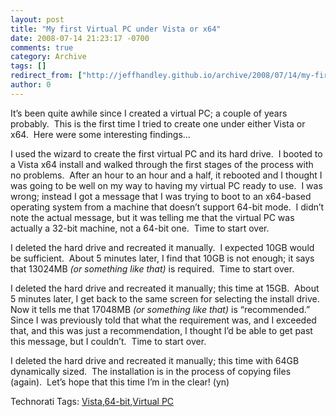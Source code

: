 ```yaml
---
layout: post
title: "My first Virtual PC under Vista or x64"
date: 2008-07-14 21:23:17 -0700
comments: true
category: Archive
tags: []
redirect_from: ["http://jeffhandley.github.io/archive/2008/07/14/my-first-virtual-pc-under-vista-or-x64.aspx"]
author: 0
---
```

<!-- more -->
<p>It’s been quite awhile since I created a virtual PC; a couple of years probably.  This is the first time I tried to create one under either Vista or x64.  Here were some interesting findings…</p>  <p>I used the wizard to create the first virtual PC and its hard drive.  I booted to a Vista x64 install and walked through the first stages of the process with no problems.  After an hour to an hour and a half, it rebooted and I thought I was going to be well on my way to having my virtual PC ready to use.  I was wrong; instead I got a message that I was trying to boot to an x64-based operating system from a machine that doesn’t support 64-bit mode.  I didn’t note the actual message, but it was telling me that the virtual PC was actually a 32-bit machine, not a 64-bit one.  Time to start over.</p>  <p>I deleted the hard drive and recreated it manually.  I expected 10GB would be sufficient.  About 5 minutes later, I find that 10GB is not enough; it says that 13024MB <em>(or something like that)</em> is required.  Time to start over.</p>  <p>I deleted the hard drive and recreated it manually; this time at 15GB.  About 5 minutes later, I get back to the same screen for selecting the install drive.  Now it tells me that 17048MB <em>(or something like that)</em> is “recommended.”  Since I was previously told that what the requirement was, and I exceeded that, and this was just a recommendation, I thought I’d be able to get past this message, but I couldn’t.  Time to start over.</p>  <p>I deleted the hard drive and recreated it manually; this time with 64GB dynamically sized.  The installation is in the process of copying files (again).  Let’s hope that this time I’m in the clear! (yn)</p>  <div class="wlWriterSmartContent" id="scid:0767317B-992E-4b12-91E0-4F059A8CECA8:12f6af83-8a61-4cfb-ad4e-35fa284b88a5" style="padding-right: 0px; display: inline; padding-left: 0px; float: none; padding-bottom: 0px; margin: 0px; padding-top: 0px">Technorati Tags: <a href="http://technorati.com/tags/Vista" rel="tag">Vista</a>,<a href="http://technorati.com/tags/64-bit" rel="tag">64-bit</a>,<a href="http://technorati.com/tags/Virtual+PC" rel="tag">Virtual PC</a></div>

